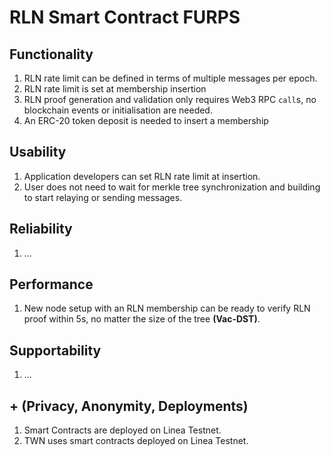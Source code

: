 # RLN Smart Contract FURPS

## Functionality

1. RLN rate limit can be defined in terms of multiple messages per epoch.
2. RLN rate limit is set at membership insertion
3. RLN proof generation and validation only requires Web3 RPC `call`s, no blockchain events or initialisation are needed.
4. An ERC-20 token deposit is needed to insert a membership

## Usability

1. Application developers can set RLN rate limit at insertion.
2. User does not need to wait for merkle tree synchronization and building to start relaying
   or sending messages.

## Reliability

1. ...

## Performance

1. New node setup with an RLN membership can be ready to verify RLN proof within 5s,
   no matter the size of the tree **(Vac-DST)**.

## Supportability

1. ...

## + (Privacy, Anonymity, Deployments)

1. Smart Contracts are deployed on Linea Testnet.
2. TWN uses smart contracts deployed on Linea Testnet.


